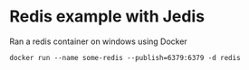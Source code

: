 # Redis example with Jedis

Ran a redis container on windows using Docker
```
docker run --name some-redis --publish=6379:6379 -d redis
```
